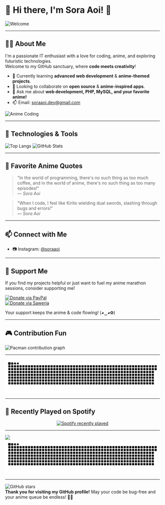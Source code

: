 # 🌸 Hi there, I'm Sora Aoi! 👋

![Welcome](https://user-images.githubusercontent.com/20955511/199138068-0a7b7b75-a024-4f00-803f-30a19c5d1b2d.gif)

---

## 👨‍💻 About Me
I'm a passionate IT enthusiast with a love for coding, anime, and exploring futuristic technologies.  
Welcome to my GitHub sanctuary, where **code meets creativity**!

- 🌱 Currently learning **advanced web development** & **anime-themed projects**.
- 👯 Looking to collaborate on **open source** & **anime-inspired apps**.
- 💬 Ask me about **web development, PHP, MySQL, and your favorite anime!**
- 📫 Email: [soraaoi.dev@gmail.com](mailto:soraaoi.dev@gmail.com)

![Anime Coding](https://media.giphy.com/media/L1R1tvI9svkIWwpVYr/giphy.gif)

---

## 🔧 Technologies & Tools
![Top Langs](https://github-readme-stats.vercel.app/api/top-langs/?username=kirabian&layout=compact&theme=tokyonight)
![GitHub Stats](https://github-readme-stats.vercel.app/api?username=kirabian&show_icons=true&theme=tokyonight)

---

## 🖤 Favorite Anime Quotes
> "In the world of programming, there's no such thing as too much coffee, and in the world of anime, there's no such thing as too many episodes!"  
> — *Sora Aoi*

> "When I code, I feel like Kirito wielding dual swords, slashing through bugs and errors!"  
> — *Sora Aoi*

---

## 📫 Connect with Me
- 📷 Instagram: [@soraaoi](https://instagram.com/mcisreal)

---

## 💖 Support Me
If you find my projects helpful or just want to fuel my anime marathon sessions, consider supporting me!  

[![Donate via PayPal](https://img.shields.io/badge/PayPal-Donate-blue.svg)](https://www.paypal.me/your-paypal-id)  
[![Donate via Saweria](https://img.shields.io/badge/Saweria-Donate-orange.svg)](https://saweria.co/Rubaku)  

Your support keeps the anime & code flowing! (◕‿◕✿)

---

## 🎮 Contribution Fun
<picture>
  <source media="(prefers-color-scheme: dark)" srcset="https://raw.githubusercontent.com/kirabian/kirabian/output/pacman-contribution-graph-dark.svg">
  <source media="(prefers-color-scheme: light)" srcset="https://raw.githubusercontent.com/kirabian/kirabian/output/pacman-contribution-graph.svg">
  <img alt="Pacman contribution graph" src="https://raw.githubusercontent.com/kirabian/kirabian/output/pacman-contribution-graph.svg">
</picture>

---

<img src="https://raw.githubusercontent.com/kirabian/kirabian/output/snake.svg" alt="Snake animation" />


---

## 🎵 Recently Played on Spotify
<div align="center">
  <a href="https://open.spotify.com/user/31d75nl6jn22tri4egzooiqictvu">
    <img src="https://spotify-recently-played-readme.vercel.app/api?user=31d75nl6jn22tri4egzooiqictvu&count=10&unique=false" alt="Spotify recently played"  />
  </a>
</div>

---

<img align="left" src="https://visitor-badge.laobi.icu/badge?page_id=kirabian.kirabian&left_color=darkblue&right_color=deepskyblue&left_text=VIEWS" />

<br clear="both">

<img src="https://raw.githubusercontent.com/kirabian/kirabian/output/snake.svg" alt="Snake animation" />

---
![GitHub stars](https://img.shields.io/github/stars/kirabian/kirabian?style=social)  
**Thank you for visiting my GitHub profile!** May your code be bug-free and your anime queue be endless! 👨‍💻
